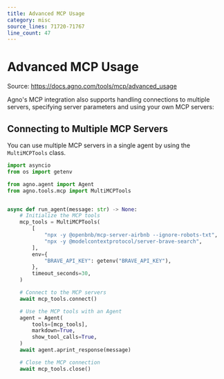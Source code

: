 ```yaml
---
title: Advanced MCP Usage
category: misc
source_lines: 71720-71767
line_count: 47
---
```


# Advanced MCP Usage
Source: https://docs.agno.com/tools/mcp/advanced_usage



Agno's MCP integration also supports handling connections to multiple servers, specifying server parameters and using your own MCP servers:

## Connecting to Multiple MCP Servers

You can use multiple MCP servers in a single agent by using the `MultiMCPTools` class.

```python multiple_mcp_servers.py
import asyncio
from os import getenv

from agno.agent import Agent
from agno.tools.mcp import MultiMCPTools


async def run_agent(message: str) -> None:
    # Initialize the MCP tools
    mcp_tools = MultiMCPTools(
        [
            "npx -y @openbnb/mcp-server-airbnb --ignore-robots-txt",
            "npx -y @modelcontextprotocol/server-brave-search",
        ],
        env={
            "BRAVE_API_KEY": getenv("BRAVE_API_KEY"),
        },
        timeout_seconds=30,
    )

    # Connect to the MCP servers
    await mcp_tools.connect()

    # Use the MCP tools with an Agent
    agent = Agent(
        tools=[mcp_tools],
        markdown=True,
        show_tool_calls=True,
    )
    await agent.aprint_response(message)

    # Close the MCP connection
    await mcp_tools.close()


